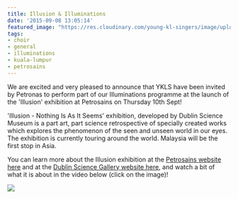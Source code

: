 ```yaml
---
title: Illusion & Illuminations
date: '2015-09-08 13:05:14'
featured_image: "https://res.cloudinary.com/young-kl-singers/image/upload/v1521364424/150908_Illusion_and_Illuminations_Petronas_Youtube.jpg"
tags:
- choir
- general
- illuminations
- kuala-lumpur
- petrosains
---
```


We are excited and very pleased to announce that YKLS have been invited by Petronas to perform part of our Illuminations programme at the launch of the 'Illusion' exhibition at Petrosains on Thursday 10th Sept!

'Illusion - Nothing Is As It Seems' exhibition, developed by Dublin Science Museum is a part art, part science retrospective of specially created works which explores the phenomenon of the seen and unseen world in our eyes. The exhibition is currently touring around the world. Malaysia will be the first stop in Asia.

You can learn more about the Illusion exhibition at the 
[Petrosains website here](http://www.petrosains.com.my/page/public/illusion-about.php) and at the 
[Dublin Science Gallery website here](https://dublin.sciencegallery.com/illusion), and watch a bit of what it is about in the video below (click on the image)!

[![](https://img.youtube.com/vi/R_5rsqsx4lY/0.jpg)](https://www.youtube.com/watch?v=hR_5rsqsx4lY)

 
